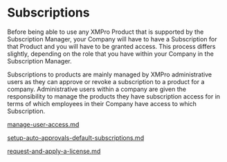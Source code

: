 # Subscriptions

Before being able to use any XMPro Product that is supported by the Subscription Manager, your Company will have to have a Subscription for that Product and you will have to be granted access. This process differs slightly, depending on the role that you have within your Company in the Subscription Manager.

Subscriptions to products are mainly managed by XMPro administrative users as they can approve or revoke a subscription to a product for a company. Administrative users within a company are given the responsibility to manage the products they have subscription access for in terms of which employees in their Company have access to which Subscription.&#x20;

<!-- unsupported tag removed -->
[manage-user-access.md](manage-user-access.md)
<!-- unsupported tag removed -->

<!-- unsupported tag removed -->
[setup-auto-approvals-default-subscriptions.md](setup-auto-approvals-default-subscriptions.md)
<!-- unsupported tag removed -->

<!-- unsupported tag removed -->
[request-and-apply-a-license.md](request-and-apply-a-license.md)
<!-- unsupported tag removed -->
